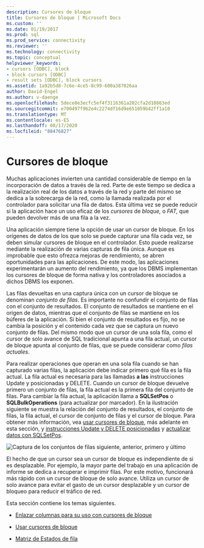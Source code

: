 ```yaml
---
description: Cursores de bloque
title: Cursores de bloque | Microsoft Docs
ms.custom: ''
ms.date: 01/19/2017
ms.prod: sql
ms.prod_service: connectivity
ms.reviewer: ''
ms.technology: connectivity
ms.topic: conceptual
helpviewer_keywords:
- cursors [ODBC], block
- block cursors [ODBC]
- result sets [ODBC], block cursors
ms.assetid: 1a92b5d8-7c6e-4ce5-8c99-600a387026aa
author: David-Engel
ms.author: v-daenge
ms.openlocfilehash: 5dece0e3ecfc5ef4f3116361a202cfa2d10863ed
ms.sourcegitcommit: e700497f962e4c2274df16d9e651059b42ff1a10
ms.translationtype: MT
ms.contentlocale: es-ES
ms.lasthandoff: 08/17/2020
ms.locfileid: "88476827"
---
```

# <a name="block-cursors"></a>Cursores de bloque
Muchas aplicaciones invierten una cantidad considerable de tiempo en la incorporación de datos a través de la red. Parte de este tiempo se dedica a la realización real de los datos a través de la red y parte del mismo se dedica a la sobrecarga de la red, como la llamada realizada por el controlador para solicitar una fila de datos. Esta última vez se puede reducir si la aplicación hace un uso eficaz de los *cursores* de *bloque,* o *FAT,* que pueden devolver más de una fila a la vez.  
  
 Una aplicación siempre tiene la opción de usar un cursor de bloque. En los orígenes de datos de los que solo se puede capturar una fila cada vez, se deben simular cursores de bloque en el controlador. Esto puede realizarse mediante la realización de varias capturas de fila única. Aunque es improbable que esto ofrezca mejoras de rendimiento, se abren oportunidades para las aplicaciones. De este modo, las aplicaciones experimentarán un aumento del rendimiento, ya que los DBMS implementan los cursores de bloque de forma nativa y los controladores asociados a dichos DBMS los exponen.  
  
 Las filas devueltas en una captura única con un cursor de bloque se denominan *conjunto de filas*. Es importante no confundir el conjunto de filas con el conjunto de resultados. El conjunto de resultados se mantiene en el origen de datos, mientras que el conjunto de filas se mantiene en los búferes de la aplicación. Si bien el conjunto de resultados es fijo, no se cambia la posición y el contenido cada vez que se captura un nuevo conjunto de filas. Del mismo modo que un cursor de una sola fila, como el cursor de solo avance de SQL tradicional apunta a una fila actual, un cursor de bloque apunta al conjunto de filas, que se puede considerar como *filas actuales*.  
  
 Para realizar operaciones que operan en una sola fila cuando se han capturado varias filas, la aplicación debe indicar primero qué fila es la fila actual. La fila actual es necesaria para las llamadas **a las** instrucciones Update y posicionadas y DELETE. Cuando un cursor de bloque devuelve primero un conjunto de filas, la fila actual es la primera fila del conjunto de filas. Para cambiar la fila actual, la aplicación llama a **SQLSetPos** o **SQLBulkOperations** (para actualizar por marcador). En la ilustración siguiente se muestra la relación del conjunto de resultados, el conjunto de filas, la fila actual, el cursor de conjunto de filas y el cursor de bloque. Para obtener más información, vea [usar cursores de bloque](../../../odbc/reference/develop-app/using-block-cursors.md), más adelante en esta sección, y [instrucciones Update y DELETE posicionadas](../../../odbc/reference/develop-app/positioned-update-and-delete-statements.md) y [actualizar datos con SQLSetPos](../../../odbc/reference/develop-app/updating-data-with-sqlsetpos.md).  
  
 ![Captura de los conjuntos de filas siguiente, anterior, primero y último](../../../odbc/reference/develop-app/media/pr20_2.gif "pr20_2")  
  
 El hecho de que un cursor sea un cursor de bloque es independiente de si es desplazable. Por ejemplo, la mayor parte del trabajo en una aplicación de informe se dedica a recuperar e imprimir filas. Por este motivo, funcionará más rápido con un cursor de bloque de solo avance. Utiliza un cursor de solo avance para evitar el gasto de un cursor desplazable y un cursor de bloqueo para reducir el tráfico de red.  
  
 Esta sección contiene los temas siguientes.  
  
-   [Enlazar columnas para su uso con cursores de bloque](../../../odbc/reference/develop-app/binding-columns-for-use-with-block-cursors.md)  
  
-   [Usar cursores de bloque](../../../odbc/reference/develop-app/using-block-cursors.md)  
  
-   [Matriz de Estados de fila](../../../odbc/reference/develop-app/row-status-array.md)
